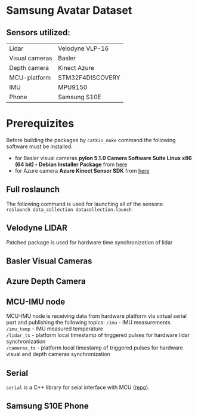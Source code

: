 # Samsung Avatar Dataset

## Sensors utilized:
<table>
<tr>
    <td>Lidar</td>
    <td>Velodyne VLP-16</td>
</tr>
<tr>
    <td>Visual cameras</td>
    <td>Basler</td>
</tr>
<tr>
    <td>Depth camera</td>
    <td>Kinect Azure</td>
</tr>
<tr>
    <td>MCU-platform</td>
    <td>STM32F4DISCOVERY</td>
</tr>
<tr>
    <td>IMU</td>
    <td>MPU9150</td>
</tr>
<tr>
    <td>Phone</td>
    <td>Samsung S10E</td>
</tr>
</table>

# Prerequizites
Before building the packages by `catkin_make` command the following software must be installed:
- for Basler visual cameras __pylon 5.1.0 Camera Software Suite Linux x86 (64 bit) - Debian Installer Package__ from [here](https://www.baslerweb.com/en/sales-support/downloads/software-downloads/pylon-5-1-0-linux-x86-64-bit-debian/)  
- for Azure camera __Azure Kinect Sensor SDK__ from [here](https://docs.microsoft.com/en-us/azure/kinect-dk/sensor-sdk-download#linux-installation-instructions)  

## Full roslaunch
The following command is used for launching all of the sensors:  
`roslaunch data_collection datacollection.launch`

## Velodyne LIDAR
Patched package is used for hardware time synchronization of lidar

## Basler Visual Cameras
## Azure Depth Camera


## MCU-IMU node
MCU-IMU node is receiving data from hardware platform via virtual serial port and publishing the following topics:
`/imu` - IMU measurements  
`/imu_temp` - IMU measured temperature  
`/lidar_ts` - platform local timestamp of triggered pulses for hardware lidar synchronization  
`/cameras_ts` - platform local timestamp of triggered pulses for hardware visual and depth cameras synchronization  

## Serial
`serial` is a C++ library for seial interface with MCU ([repo](https://github.com/wjwwood/serial.git)).

## Samsung S10E Phone
